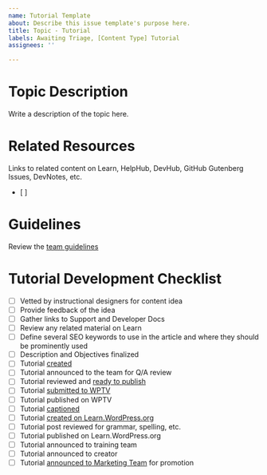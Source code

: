 ```yaml
---
name: Tutorial Template
about: Describe this issue template's purpose here.
title: Topic - Tutorial
labels: Awaiting Triage, [Content Type] Tutorial
assignees: ''

---
```


# Topic Description
Write a description of the topic here.

# Related Resources
Links to related content on Learn, HelpHub, DevHub, GitHub Gutenberg Issues, DevNotes, etc.
- [ ]

# Guidelines
Review the [team guidelines](https://make.wordpress.org/training/handbook/guidelines/)

# Tutorial Development Checklist

- [ ] Vetted by instructional designers for content idea
- [ ] Provide feedback of the idea
- [ ] Gather links to Support and Developer Docs
- [ ] Review any related material on Learn
- [ ] Define several SEO keywords to use in the article and where they should be prominently used
- [ ] Description and Objectives finalized
- [ ] Tutorial [created](https://make.wordpress.org/training/handbook/tutorials/creating-a-tutorial)
- [ ] Tutorial announced to the team for Q/A review
- [ ] Tutorial reviewed and [ready to publish](https://make.wordpress.org/training/handbook/tutorials/publishing-a-tutorial)
- [ ] Tutorial [submitted to WPTV](https://make.wordpress.org/training/handbook/tutorials/publishing-a-tutorial/#1-submit-your-video-to-wordpress-tv) 
- [ ] Tutorial published on WPTV
- [ ] Tutorial [captioned](https://make.wordpress.org/training/handbook/tutorials/publishing-a-tutorial/#2-generate-subtitles-and-a-transcript-for-your-video) 
- [ ] Tutorial [created on Learn.WordPress.org](https://make.wordpress.org/training/handbook/tutorials/publishing-a-tutorial/#3-create-edit-your-workshop-post)
- [ ] Tutorial post reviewed for grammar, spelling, etc.
- [ ] Tutorial published on Learn.WordPress.org
- [ ] Tutorial announced to training team
- [ ] Tutorial announced to creator
- [ ] Tutorial [announced to Marketing Team](https://docs.google.com/spreadsheets/d/1rY9gyA0KljjlinPE2B0S2qfsN8Nz24_N_KzqB5CrYZM/edit#gid=469255212) for promotion
